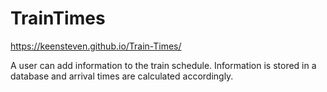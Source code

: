 # TrainTimes

https://keensteven.github.io/Train-Times/


A user can add information to the train schedule. Information is stored in a database and arrival times are calculated accordingly.
